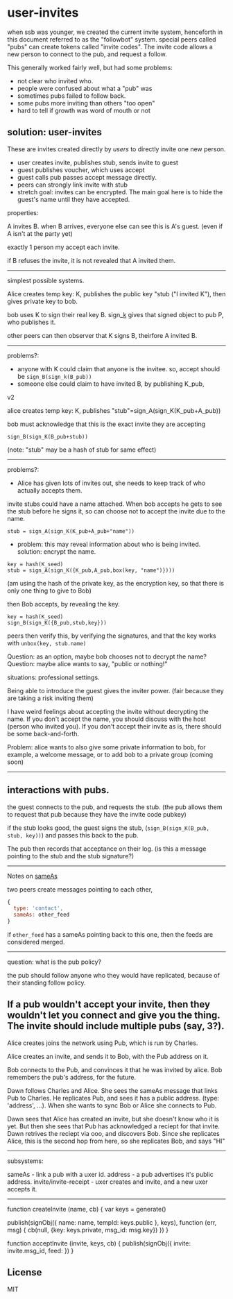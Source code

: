 # user-invites

when ssb was younger, we created the current invite system,
henceforth in this document referred to as the "followbot" system.
special peers called "pubs" can create tokens called "invite codes".
The invite code allows a new person to connect to the pub, and
request a follow.

This generally worked fairly well, but had some problems:

* not clear who invited who.
* people were confused about what a "pub" was
* sometimes pubs failed to follow back.
* some pubs more inviting than others "too open"
* hard to tell if growth was word of mouth or not

## solution: user-invites

These are invites created directly by _users_ to directly
invite one new person.

* user creates invite, publishes stub, sends invite to guest
* guest publishes voucher, which uses accept
* guest calls pub passes accept message directly.
* peers can strongly link invite with stub
* stretch goal: invites can be encrypted.
  The main goal here is to hide the guest's name until they have accepted.

properties:

A invites B.
when B arrives, everyone else can see this is A's guest.
(even if A isn't at the party yet)

exactly 1 person my accept each invite.

if B refuses the invite, it is not revealed that A invited them.

---

simplest possible systems.

Alice creates temp key: K, publishes the public key "stub
("I invited K"),
then gives private key to bob.

bob uses K to sign their real key B. sign_[k](B_pub)
gives that signed object to pub P, who publishes it.

other peers can then observer that K signs B, theirfore A invited B.

---

problems?:
* anyone with K could claim that anyone is the invitee.
  so, accept should be `sign_B(sign_k(B_pub))`
* someone else could claim to have invited B, by publishing K_pub,

v2

alice creates temp key: K, publishes "stub"=sign_A(sign_K(K_pub+A_pub))

bob must acknowledge that this is the exact invite they are accepting

```
sign_B(sign_K(B_pub+stub))
```

(note: "stub" may be a hash of stub for same effect)

---

problems?:

* Alice has given lots of invites out, she needs to keep track of who actually accepts them.

invite stubs could have a name attached.
When bob accepts he gets to see the stub before he signs it,
so can choose not to accept the invite due to the name.

```
stub = sign_A(sign_K(K_pub+A_pub+"name"))
```

* problem: this may reveal information about who is being invited.
solution: encrypt the name.

```
key = hash(K_seed)
stub = sign_A(sign_K({K_pub,A_pub,box(key, "name")})))
```

(am using the hash of the private key, as the encryption key,
so that there is only one thing to give to Bob)

then Bob accepts, by revealing the key.

```
key = hash(K_seed)
sign_B(sign_K({B_pub,stub,key}))
```

peers then verify this, by verifying the signatures,
and that the key works with `unbox(key, stub.name)`

Question: as an option, maybe bob chooses not to decrypt the name?
Question: maybe alice wants to say, "public or nothing!"

situations: professional settings.

Being able to introduce the guest gives the inviter power.
(fair because they are taking a risk inviting them)

I have weird feelings about accepting the invite without
decrypting the name. If you don't accept the name,
you should discuss with the host (person who invited you).
If you don't accept their invite as is, there should be
some back-and-forth.

Problem: alice wants to also give some private information to bob,
for example, a welcome message, or to add bob to a private group (coming soon)

---

## interactions with pubs.

the guest connects to the pub, and requests the stub.
(the pub allows them to request that pub because they have
the invite code pubkey)

if the stub looks good, the guest signs the stub,
(`sign_B(sign_K(B_pub, stub, key))`) and passes
this back to the pub.

The pub then records that acceptance on their log.
(is this a message pointing to the stub and the stub signature?)

---

Notes on [sameAs](https://github.com/ssbc/ssb-same-as#assert-that-you-are-the-same-as-another-feed)

two peers create messages pointing to each other,
``` js
{
  type: 'contact',
  sameAs: other_feed
}
```

if `other_feed` has a sameAs pointing back to this one,
then the feeds are considered merged.

---

question: what is the pub policy?

the pub should follow anyone who they would have replicated,
because of their standing follow policy.

If a pub wouldn't accept your invite, then they wouldn't let you
connect and give you the thing. The invite should include
multiple pubs (say, 3?). 
---

Alice creates joins the network using Pub, which is run by Charles.

Alice creates an invite, and sends it to Bob, with the Pub address
on it.

Bob connects to the Pub, and convinces it that he was invited by alice.
Bob remembers the pub's address, for the future.

Dawn follows Charles and Alice. She sees the sameAs message that
links Pub to Charles. He replicates Pub, and sees it has a public
address. (type: 'address', ...). When she wants to sync Bob or Alice
she connects to Pub.

Dawn sees that Alice has created an invite, but she doesn't know who
it is yet. But then she sees that Pub has acknowledged a reciept
for that invite. Dawn retrives the reciept via ooo, and discovers
Bob. Since she replicates Alice, this is the second hop from here,
so she replicates Bob, and says "HI"

---

subsystems:

sameAs - link a pub with a uxer id.
address - a pub advertises it's public address.
invite/invite-receipt - uxer creates and invite, and a new uxer accepts it.

---

function createInvite (name, cb) {
  var keys = generate()

  publish(signObj({
      name: name, tempId: keys.public
    }, keys), function (err, msg) {
    cb(null, {key: keys.private, msg_id: msg.key})
  })
}

function acceptInvite (invite, keys, cb) {
  publish(signObj({
    invite: invite.msg_id,
    feed: 
  })
}

## License

MIT









